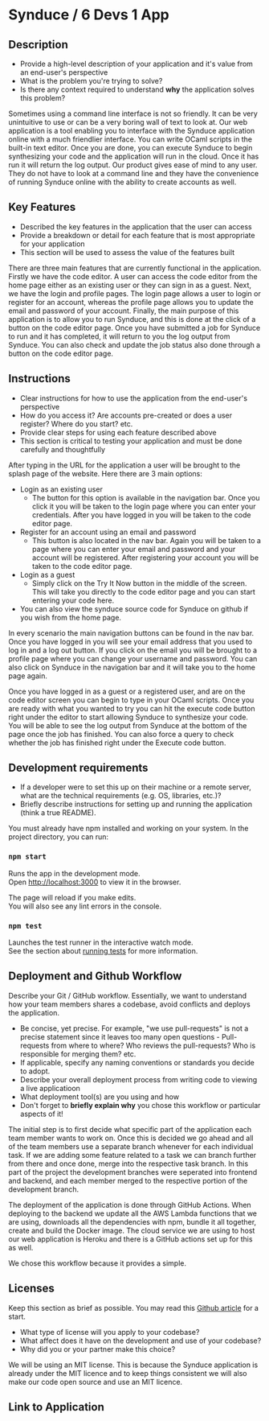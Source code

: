 # Synduce / 6 Devs 1 App

## Description 
 * Provide a high-level description of your application and it's value from an end-user's perspective
 * What is the problem you're trying to solve?
 * Is there any context required to understand **why** the application solves this problem?

Sometimes using a command line interface is not so friendly. It can be very unintuitive to use or can be a very boring wall of text to look at. Our web application is a tool enabling you to interface with the Synduce application online with a much friendlier interface. You can write OCaml scripts in the built-in text editor. Once you are done, you can execute Synduce to begin synthesizing your code and the application will run in the cloud. Once it has run it will return the log output. Our product gives ease of mind to any user. They do not have to look at a command line and they have the convenience of running Synduce online with the ability to create accounts as well.

## Key Features
 * Described the key features in the application that the user can access
 * Provide a breakdown or detail for each feature that is most appropriate for your application
 * This section will be used to assess the value of the features built

There are three main features that are currently functional in the application. Firstly we have the code editor. A user can access the code editor from the home page either as an existing user or they can sign in as a guest. Next, we have the login and profile pages. The login page allows a user to login or register for an account, whereas the profile page allows you to update the email and password of your account. Finally, the main purpose of this application is to allow you to run Synduce, and this is done at the click of a button on the code editor page. Once you have submitted a job for Synduce to run and it has completed, it will return to you the log output from Synduce. You can also check and update the job status also done through a button on the code editor page.

## Instructions
 * Clear instructions for how to use the application from the end-user's perspective
 * How do you access it? Are accounts pre-created or does a user register? Where do you start? etc. 
 * Provide clear steps for using each feature described above
 * This section is critical to testing your application and must be done carefully and thoughtfully
 
After typing in the URL for the application a user will be brought to the splash page of the website. Here there are 3 main options:

- Login as an existing user
    - The button for this option is available in the navigation bar. Once you click it you will be taken to the login page where you can enter your credentials. After you have logged in you will be taken to the code editor page.
- Register for an account using an email and password 
    - This button is also located in the nav bar. Again you will be taken to a page where you can enter your email and password and your account will be registered. After registering your account you will be taken to the code editor page. 
- Login as a guest
    - Simply click on the Try It Now button in the middle of the screen. This will take you directly to the code editor page and you can start entering your code here.
- You can also view the synduce source code for Synduce on github if you wish from the home page.

In every scenario the main navigation buttons can be found in the nav bar. Once you have logged in you will see your email address that you used to log in and a log out button. If you click on the email you will be brought to a profile page where you can change your username and password. You can also click on Synduce in the navigation bar and it will take you to the home page again. 

Once you have logged in as a guest or a registered user, and are on the code editor screen you can begin to type in your OCaml scripts. Once you are ready with what you wanted to try you can hit the execute code button right under the editor to start allowing Synduce to synthesize your code. You will be able to see the log output from Synduce at the bottom of the page once the job has finished. You can also force a query to check whether the job has finished right under the Execute code button.

 ## Development requirements
 * If a developer were to set this up on their machine or a remote server, what are the technical requirements (e.g. OS, libraries, etc.)?
 * Briefly describe instructions for setting up and running the application (think a true README).

You must already have npm installed and working on your system.
In the project directory, you can run:

### `npm start`

Runs the app in the development mode.<br />
Open [http://localhost:3000](http://localhost:3000) to view it in the browser.

The page will reload if you make edits.<br />
You will also see any lint errors in the console.

### `npm test`

Launches the test runner in the interactive watch mode.<br />
See the section about [running tests](https://facebook.github.io/create-react-app/docs/running-tests) for more information.

 ## Deployment and Github Workflow

Describe your Git / GitHub workflow. Essentially, we want to understand how your team members shares a codebase, avoid conflicts and deploys the application.

 * Be concise, yet precise. For example, "we use pull-requests" is not a precise statement since it leaves too many open questions - Pull-requests from where to where? Who reviews the pull-requests? Who is responsible for merging them? etc.
 * If applicable, specify any naming conventions or standards you decide to adopt.
 * Describe your overall deployment process from writing code to viewing a live applicatioon
 * What deployment tool(s) are you using and how
 * Don't forget to **briefly explain why** you chose this workflow or particular aspects of it!

The initial step is to first decide what specific part of the application each team member wants to work on. Once this is decided we go ahead and all of the team members use a separate branch whenever for each individual task. If we are adding some feature related to a task we can branch further from there and once done, merge into the respective task branch. In this part of the project the development branches were seperated into frontend and backend, and each member merged to the respective portion of the development branch. 

The deployment of the application is done through GitHub Actions. When deploying to the backend we update all the AWS Lambda functions that we are using, downloads all the dependencies with npm, bundle it all together, create and build the Docker image. The cloud service we are using to host our web application is Heroku and there is a GitHub actions set up for this as well.

We chose this workflow because it provides a simple. 

 ## Licenses 

 Keep this section as brief as possible. You may read this [Github article](https://help.github.com/en/github/creating-cloning-and-archiving-repositories/licensing-a-repository) for a start.

 * What type of license will you apply to your codebase?
 * What affect does it have on the development and use of your codebase?
 * Why did you or your partner make this choice?

We will be using an MIT license. This is because the Synduce application is already under the MIT licence and to keep things consistent we will also make our code open source and use an MIT licence.

## Link to Application

